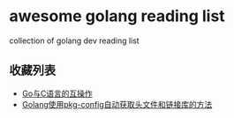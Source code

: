 # awesome golang reading list

collection of golang dev reading list


## 收藏列表

- [Go与C语言的互操作](https://tonybai.com/2012/09/26/interoperability-between-go-and-c/)
- [Golang使用pkg-config自动获取头文件和链接库的方法](http://blog.sina.com.cn/s/blog_48c95a190102w2ln.html)

